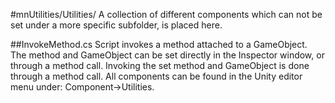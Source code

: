 #mnUtilities/Utilities/
A collection of different components which can not be set under a more specific subfolder, is placed here.

##InvokeMethod.cs
Script invokes a method attached to a GameObject.
The method and GameObject can be set directly in the Inspector window, or through a method call.
Invoking the set method and GameObject is done through a method call. All components can be found in the Unity editor menu under: Component->Utilities.
